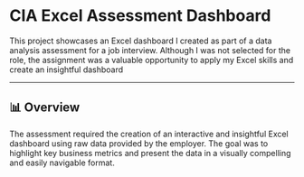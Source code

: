 # CIA Excel Assessment Dashboard

This project showcases an Excel dashboard I created as part of a data analysis assessment for a job interview. Although I was not selected for the role, the assignment was a valuable opportunity to apply my Excel skills and create an insightful dashboard

---
##  📊 Overview

The assessment required the creation of an interactive and insightful Excel dashboard using raw data provided by the employer. The goal was to highlight key business metrics and present the data in a visually compelling and easily navigable format.
